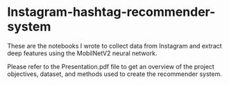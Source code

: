# Instagram-hashtag-recommender-system
These are the notebooks I wrote to collect data from Instagram and extract deep features using the MobilNetV2 neural network.

Please refer to the Presentation.pdf file to get an overview of the project objectives, dataset, and methods used to create the recommender system.
